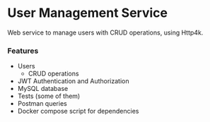 # User Management Service
Web service to manage users with CRUD operations, using Http4k.

### Features
- Users
  * CRUD operations
- JWT Authentication and Authorization
- MySQL database
- Tests (some of them)
- Postman queries
- Docker compose script for dependencies
